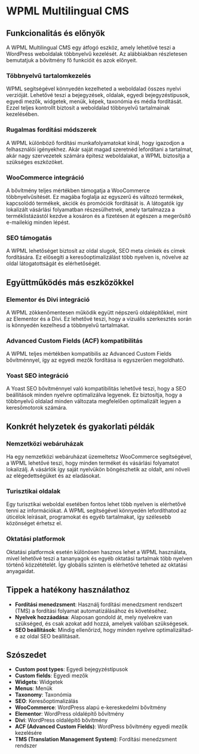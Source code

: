 # WPML Multilingual CMS

## Funkcionalitás és előnyök

A WPML Multilingual CMS egy átfogó eszköz, amely lehetővé teszi a WordPress weboldalak többnyelvű kezelését. Az alábbiakban részletesen bemutatjuk a bővítmény fő funkcióit és azok előnyeit.

### Többnyelvű tartalomkezelés

WPML segítségével könnyedén kezelheted a weboldalad összes nyelvi verzióját. Lehetővé teszi a bejegyzések, oldalak, egyedi bejegyzéstípusok, egyedi mezők, widgetek, menük, képek, taxonómia és média fordítását. Ezzel teljes kontrollt biztosít a weboldalad többnyelvű tartalmainak kezelésében.

### Rugalmas fordítási módszerek

A WPML különböző fordítási munkafolyamatokat kínál, hogy igazodjon a felhasználói igényekhez. Akár saját magad szeretnéd lefordítani a tartalmat, akár nagy szervezetek számára építesz weboldalakat, a WPML biztosítja a szükséges eszközöket.

### WooCommerce integráció

A bővítmény teljes mértékben támogatja a WooCommerce többnyelvűsítését. Ez magába foglalja az egyszerű és változó termékek, kapcsolódó termékek, akciók és promóciók fordítását is. A látogatók így lokalizált vásárlási folyamatban részesülhetnek, amely tartalmazza a terméklistázástól kezdve a kosáron és a fizetésen át egészen a megerősítő e-mailekig minden lépést.

### SEO támogatás

A WPML lehetőséget biztosít az oldal slugok, SEO meta címkék és címek fordítására. Ez elősegíti a keresőoptimalizálást több nyelven is, növelve az oldal látogatottságát és elérhetőségét.

## Együttműködés más eszközökkel

### Elementor és Divi integráció

A WPML zökkenőmentesen működik együtt népszerű oldalépítőkkel, mint az Elementor és a Divi. Ez lehetővé teszi, hogy a vizuális szerkesztés során is könnyedén kezelhesd a többnyelvű tartalmakat.

### Advanced Custom Fields (ACF) kompatibilitás

A WPML teljes mértékben kompatibilis az Advanced Custom Fields bővítménnyel, így az egyedi mezők fordítása is egyszerűen megoldható.

### Yoast SEO integráció

A Yoast SEO bővítménnyel való kompatibilitás lehetővé teszi, hogy a SEO beállítások minden nyelvre optimalizálva legyenek. Ez biztosítja, hogy a többnyelvű oldalad minden változata megfelelően optimalizált legyen a keresőmotorok számára.

## Konkrét helyzetek és gyakorlati példák

### Nemzetközi webáruházak

Ha egy nemzetközi webáruházat üzemeltetsz WooCommerce segítségével, a WPML lehetővé teszi, hogy minden terméket és vásárlási folyamatot lokalizálj. A vásárlók így saját nyelvükön böngészhetik az oldalt, ami növeli az elégedettségüket és az eladásokat.

### Turisztikai oldalak

Egy turisztikai weboldal esetében fontos lehet több nyelven is elérhetővé tenni az információkat. A WPML segítségével könnyedén lefordíthatod az úticélok leírásait, programokat és egyéb tartalmakat, így szélesebb közönséget érhetsz el.

### Oktatási platformok

Oktatási platformok esetén különösen hasznos lehet a WPML használata, mivel lehetővé teszi a tananyagok és egyéb oktatási tartalmak több nyelven történő közzétételét. Így globális szinten is elérhetővé teheted az oktatási anyagaidat.

## Tippek a hatékony használathoz

- **Fordítási menedzsment**: Használj fordítási menedzsment rendszert (TMS) a fordítási folyamat automatizálásához és követéséhez.
- **Nyelvek hozzáadása**: Alaposan gondold át, mely nyelvekre van szükséged, és csak azokat add hozzá, amelyek valóban szükségesek.
- **SEO beállítások**: Mindig ellenőrizd, hogy minden nyelvre optimalizáltad-e az oldal SEO beállításait.

## Szószedet

- **Custom post types**: Egyedi bejegyzéstípusok
- **Custom fields**: Egyedi mezők
- **Widgets**: Widgetek
- **Menus**: Menük
- **Taxonomy**: Taxonómia
- **SEO**: Keresőoptimalizálás
- **WooCommerce**: WordPress alapú e-kereskedelmi bővítmény
- **Elementor**: WordPress oldalépítő bővítmény
- **Divi**: WordPress oldalépítő bővítmény
- **ACF (Advanced Custom Fields)**: WordPress bővítmény egyedi mezők kezelésére
- **TMS (Translation Management System)**: Fordítási menedzsment rendszer